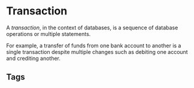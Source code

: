 # Transaction

A *transaction*, in the context of databases, is a sequence of database operations or multiple statements.  

For example, a transfer of funds from one bank account to another is a single transaction despite multiple changes such as debiting one account and crediting another.  

## Tags
